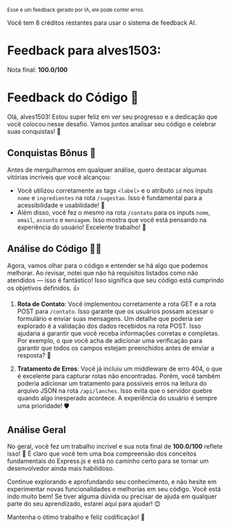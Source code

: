 <sup>Esse é um feedback gerado por IA, ele pode conter erros.</sup>

Você tem 8 créditos restantes para usar o sistema de feedback AI.

# Feedback para alves1503:

Nota final: **100.0/100**

# Feedback do Código 🚀

Olá, alves1503! Estou super feliz em ver seu progresso e a dedicação que você colocou nesse desafio. Vamos juntos analisar seu código e celebrar suas conquistas! 🎉

## Conquistas Bônus 🎊

Antes de mergulharmos em qualquer análise, quero destacar algumas vitórias incríveis que você alcançou:

- Você utilizou corretamente as tags `<label>` e o atributo `id` nos inputs `nome` e `ingredientes` na rota `/sugestao`. Isso é fundamental para a acessibilidade e usabilidade! 👏
- Além disso, você fez o mesmo na rota `/contato` para os inputs `nome`, `email`, `assunto` e `mensagem`. Isso mostra que você está pensando na experiência do usuário! Excelente trabalho! 🌟

## Análise do Código 🕵️‍♂️

Agora, vamos olhar para o código e entender se há algo que podemos melhorar. Ao revisar, notei que não há requisitos listados como não atendidos — isso é fantástico! Isso significa que seu código está cumprindo os objetivos definidos. 👍

1. **Rota de Contato**: Você implementou corretamente a rota GET e a rota POST para `/contato`. Isso garante que os usuários possam acessar o formulário e enviar suas mensagens. Um detalhe que poderia ser explorado é a validação dos dados recebidos na rota POST. Isso ajudaria a garantir que você receba informações corretas e completas. Por exemplo, o que você acha de adicionar uma verificação para garantir que todos os campos estejam preenchidos antes de enviar a resposta? 🚀

2. **Tratamento de Erros**: Você já incluiu um middleware de erro 404, o que é excelente para capturar rotas não encontradas. Porém, você também poderia adicionar um tratamento para possíveis erros na leitura do arquivo JSON na rota `/api/lanches`. Isso evita que o servidor quebre quando algo inesperado acontece. A experiência do usuário é sempre uma prioridade! 🛡️

## Análise Geral

No geral, você fez um trabalho incrível e sua nota final de **100.0/100** reflete isso! 🎉 É claro que você tem uma boa compreensão dos conceitos fundamentais do Express.js e está no caminho certo para se tornar um desenvolvedor ainda mais habilidoso.

Continue explorando e aprofundando seu conhecimento, e não hesite em experimentar novas funcionalidades e melhorias em seu código. Você está indo muito bem! Se tiver alguma dúvida ou precisar de ajuda em qualquer parte do seu aprendizado, estarei aqui para ajudar! 😊

Mantenha o ótimo trabalho e feliz codificação! 🚀
